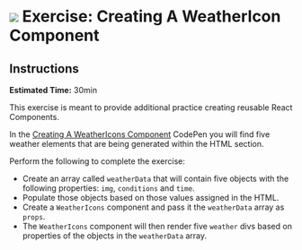# ![](https://ga-dash.s3.amazonaws.com/production/assets/logo-9f88ae6c9c3871690e33280fcf557f33.png)  Exercise: Creating A WeatherIcon Component

## Instructions

**Estimated Time:** 30min

This exercise is meant to provide additional practice creating reusable React Components.

In the [Creating A WeatherIcons Component](https://codepen.io/jkeohan/pen/NLdOwb?editors=0010) CodePen you will find five weather elements that are being generated within the HTML section. 

Perform the following to complete the exercise: 

- Create an array called `weatherData` that will contain five objects with the following properties:  `img`, `conditions` and `time`.
- Populate those objects based on those values assigned in the HTML.
- Create a `WeatherIcons`  component and pass it the `weatherData` array as `props`.
- The `WeatherIcons` component will then render five `weather` divs based on properties of the objects in the `weatherData` array.
